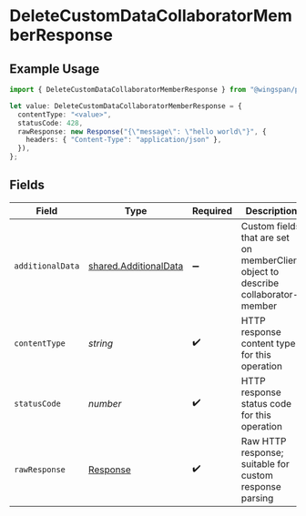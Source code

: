 # DeleteCustomDataCollaboratorMemberResponse

## Example Usage

```typescript
import { DeleteCustomDataCollaboratorMemberResponse } from "@wingspan/payments/sdk/models/operations";

let value: DeleteCustomDataCollaboratorMemberResponse = {
  contentType: "<value>",
  statusCode: 428,
  rawResponse: new Response("{\"message\": \"hello world\"}", {
    headers: { "Content-Type": "application/json" },
  }),
};
```

## Fields

| Field                                                                             | Type                                                                              | Required                                                                          | Description                                                                       |
| --------------------------------------------------------------------------------- | --------------------------------------------------------------------------------- | --------------------------------------------------------------------------------- | --------------------------------------------------------------------------------- |
| `additionalData`                                                                  | [shared.AdditionalData](../../../sdk/models/shared/additionaldata.md)             | :heavy_minus_sign:                                                                | Custom fields that are set on memberClient object to describe collaborator-member |
| `contentType`                                                                     | *string*                                                                          | :heavy_check_mark:                                                                | HTTP response content type for this operation                                     |
| `statusCode`                                                                      | *number*                                                                          | :heavy_check_mark:                                                                | HTTP response status code for this operation                                      |
| `rawResponse`                                                                     | [Response](https://developer.mozilla.org/en-US/docs/Web/API/Response)             | :heavy_check_mark:                                                                | Raw HTTP response; suitable for custom response parsing                           |